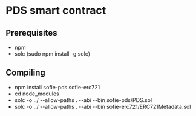 # PDS smart contract

## Prerequisites
* npm
* solc (sudo npm install -g solc)

## Compiling
* npm install sofie-pds sofie-erc721
* cd node_modules
* solc -o ../ --allow-paths . --abi --bin sofie-pds/PDS.sol
* solc -o ../ --allow-paths . --abi --bin sofie-erc721/ERC721Metadata.sol
